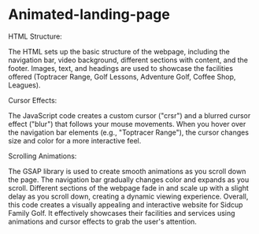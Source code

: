 # Animated-landing-page


HTML Structure:

The HTML sets up the basic structure of the webpage, including the navigation bar, video background, different sections with content, and the footer.
Images, text, and headings are used to showcase the facilities offered (Toptracer Range, Golf Lessons, Adventure Golf, Coffee Shop, Leagues).



Cursor Effects:

The JavaScript code creates a custom cursor ("crsr") and a blurred cursor effect ("blur") that follows your mouse movements.
When you hover over the navigation bar elements (e.g., "Toptracer Range"), the cursor changes size and color for a more interactive feel.



Scrolling Animations:

The GSAP library is used to create smooth animations as you scroll down the page.
The navigation bar gradually changes color and expands as you scroll.
Different sections of the webpage fade in and scale up with a slight delay as you scroll down, creating a dynamic viewing experience.
Overall, this code creates a visually appealing and interactive website for Sidcup Family Golf. It effectively showcases their facilities and services using animations and cursor effects to grab the user's attention.
